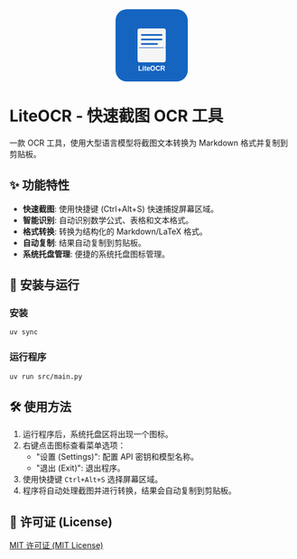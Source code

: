 <div align="center">
  <svg width="128" height="128" viewBox="0 0 256 256" xmlns="http://www.w3.org/2000/svg">
    <rect width="256" height="256" rx="40" fill="#1565C0" />
    <rect x="78" y="68" width="100" height="120" rx="8" fill="#F5F5F5" />
    <rect x="90" y="88" width="76" height="6" rx="3" fill="#1565C0" />
    <rect x="90" y="104" width="76" height="6" rx="3" fill="#1565C0" />
    <rect x="90" y="120" width="60" height="6" rx="3" fill="#1565C0" />
    <rect x="78" y="135" width="100" height="3" fill="#1565C0" opacity="0.7" />
    <rect x="170" y="134" width="5" height="5" rx="2.5" fill="#FFFFFF" />
    <rect x="78" y="134" width="5" height="5" rx="2.5" fill="#FFFFFF" />
    <text x="128" y="218" font-family="Arial, sans-serif" font-size="24" font-weight="bold"
      text-anchor="middle" fill="white">LiteOCR</text>
  </svg>
</div>

# LiteOCR - 快速截图 OCR 工具

一款 OCR 工具，使用大型语言模型将截图文本转换为 Markdown 格式并复制到剪贴板。

## ✨ 功能特性

- **快速截图**: 使用快捷键 (Ctrl+Alt+S) 快速捕捉屏幕区域。
- **智能识别**: 自动识别数学公式、表格和文本格式。
- **格式转换**: 转换为结构化的 Markdown/LaTeX 格式。
- **自动复制**: 结果自动复制到剪贴板。
- **系统托盘管理**: 便捷的系统托盘图标管理。

## 🚀 安装与运行

### 安装

```bash
uv sync
```

### 运行程序

```bash
uv run src/main.py
```

## 🛠️ 使用方法

1. 运行程序后，系统托盘区将出现一个图标。
2. 右键点击图标查看菜单选项：
   - "设置 (Settings)": 配置 API 密钥和模型名称。
   - "退出 (Exit)": 退出程序。
3. 使用快捷键 `Ctrl+Alt+S` 选择屏幕区域。
4. 程序将自动处理截图并进行转换，结果会自动复制到剪贴板。

## 📄 许可证 (License)

[MIT 许可证 (MIT License)](LICENSE)
